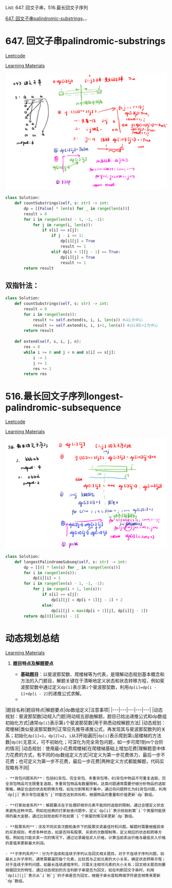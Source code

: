 List: 647. 回文子串，516.最长回文子序列

[647. 回文子串palindromic-substrings](#01)，[](#02)，[](#03)

# <span id="01">647. 回文子串palindromic-substrings</span>

[Leetcode](https://leetcode.cn/problems/palindromic-substrings/) 

[Learning Materials](https://programmercarl.com/0647.%E5%9B%9E%E6%96%87%E5%AD%90%E4%B8%B2.html)

![image](../images/647-palindromic-substrings.png)

```python
class Solution:
    def countSubstrings(self, s: str) -> int:
        dp = [[False] * len(s) for _ in range(len(s))]
        result = 0
        for i in range(len(s) - 1, -1, -1):
            for j in range(i, len(s)):
                if s[i] == s[j]:
                    if j - i <= 1:
                        dp[i][j] = True
                        result += 1
                    elif dp[i + 1][j - 1] == True:
                        dp[i][j] = True
                        result += 1
        return result
```

## 双指针法：

```python
class Solution:
    def countSubstrings(self, s: str) -> int:
        result = 0
        for i in range(len(s)):
            result += self.extend(s, i, i, len(s)) #以i为中心
            result += self.extend(s, i, i+1, len(s)) #以i和i+1为中心
        return result
    
    def extend(self, s, i, j, n):
        res = 0
        while i >= 0 and j < n and s[i] == s[j]:
            i -= 1
            j += 1
            res += 1
        return res
```

# <span id="02">516.最长回文子序列longest-palindromic-subsequence</span>

[Leetcode](https://leetcode.cn/problems/longest-palindromic-subsequence/description/) 

[Learning Materials](https://programmercarl.com/0516.%E6%9C%80%E9%95%BF%E5%9B%9E%E6%96%87%E5%AD%90%E5%BA%8F%E5%88%97.html#%E7%AE%97%E6%B3%95%E5%85%AC%E5%BC%80%E8%AF%BE)

![image](../images/516-longest-palindromic-subsequence.png)

```python
class Solution:
    def longestPalindromeSubseq(self, s: str) -> int:
        dp = [[0] * len(s) for _ in range(len(s))]
        for i in range(len(s)):
            dp[i][i] = 1
        for i in range(len(s) - 1, -1, -1):
            for j in range(i + 1, len(s)):
                if s[i] == s[j]:
                    dp[i][j] = dp[i + 1][j - 1] + 2
                else:
                    dp[i][j] = max(dp[i + 1][j], dp[i][j - 1])
        return dp[0][len(s) - 1]
```

# <span id="03">动态规划总结</span>


[Learning Materials](https://programmercarl.com/%E5%8A%A8%E6%80%81%E8%A7%84%E5%88%92%E6%80%BB%E7%BB%93%E7%AF%87.html)


1. **题目特点及解题要点**
    
    - **基础题目**：以斐波那契数、爬楼梯等为代表，是理解动态规划基本概念和方法的入门题目，解题关键在于清晰地定义状态和状态转移方程，例如斐波那契数中通过定义`dp[i]`表示第`i`个斐波那契数，利用`dp[i]=dp[i - 1]+dp[i - 2]`的递推公式求解。
    - 
|题目名称|题目特点|解题要点|dp数组定义|注意事项|
        |---|---|---|---|---|
        |动态规划：斐波那契数|动规入门题|用动规五部曲解题，题目已给出递推公式和dp数组初始化方式|通常`dp[i]`表示第`i`个斐波那契数|用于熟悉动规解题方法|
        |动态规划：爬楼梯|类似斐波那契数列|正常应先推导递推公式，再发现其与斐波那契数列的关系；初始化`dp[1]=1`，`dp[2]=2`，`i`从3开始遍历|`dp[i]`表示爬到第`i`层楼梯的方法数|`dp[0]`无意义，可不初始化；可深化为完全背包问题，如一步可爬1到m个台阶的情况|
        |动态规划：使用最小花费爬楼梯|在爬楼梯基础上增加花费|理解题意中体力花费的方式，有不同的dp数组定义方式|可定义为第一步花费体力，最后一步不花费；也可定义为第一步不花费，最后一步花费|两种定义方式都能解题，代码实现略有不同|
      
    - **背包问题系列**：包括01背包、完全背包、多重背包等。01背包中物品不可重复选取，完全背包物品可无限重复选取，多重背包物品有数量限制。这类问题通常需要仔细分析物品的选取策略，确定合适的状态和转移方程，如在分割等和子集中，通过将问题转化为01背包问题，利用`dp[j]`表示背包容量为`j`时能否达到目标和，根据物品的重量和价值更新`dp`数组。
    
    - **打家劫舍系列**：解题要点在于处理好相邻元素不能同时选取的限制，通过合理定义状态来避免这种冲突。例如在经典的打家劫舍问题中，定义`dp[i]`表示抢劫到第`i`个房屋时能获得的最大金额，通过比较抢劫和不抢劫第`i`个房屋的情况来更新`dp`数组。
    
    - **股票系列**：涉及不同买卖次数和条件下的股票买卖最佳时机问题。解题时需要根据具体的买卖规则，考虑多种状态，如是否持有股票、买卖的次数限制等，定义相应的状态和转移方程。例如在只能买卖一次的情况下，通过记录最低买入价格，计算当前卖出价格与最低买入价格的差值来更新最大利润。
    
    - **子序列系列**：分为不连续和连续子序列以及回文相关题目。对于不连续子序列问题，如最长上升子序列，通常需要遍历每个元素，比较其与之前元素的大小关系，确定状态转移方程；对于连续子序列问题，如最长连续递增序列，只需关注相邻元素的大小关系；回文相关题目则要根据回文的特性，通过动态规划的方法判断子串是否为回文，如在判断回文子串时，利用`dp[i][j]`表示从`i`到`j`的子串是否为回文，根据子串长度和两端字符是否相等来更新`dp`数组。 

